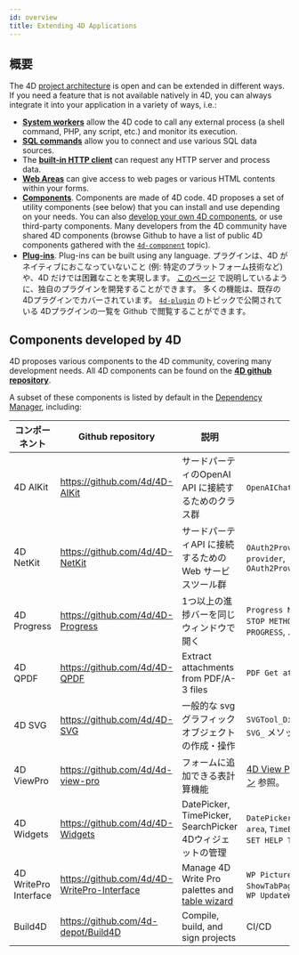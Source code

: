 ```yaml
---
id: overview
title: Extending 4D Applications
---
```


## 概要

The 4D [project architecture](../Project/architecture.md) is open and can be extended in different ways. If you need a feature that is not available natively in 4D, you can always integrate it into your application in a variety of ways, i.e.:

- [**System workers**](../API/SystemWorkerClass.md) allow the 4D code to call any external process (a shell command, PHP, any script, etc.) and monitor its execution.
- [**SQL commands**](../commands/theme/SQL) allow you to connect and use various SQL data sources.
- The [**built-in HTTP client**](../API/HTTPRequestClass.md) can request any HTTP server and process data.
- [**Web Areas**](../FormObjects/webArea_overview.md) can give access to web pages or various HTML contents within your forms.
- [**Components**](Concepts/components.md). Components are made of 4D code. 4D proposes a set of utility components (see below) that you can install and use depending on your needs. You can also [develop your own 4D components](develop-components.md), or use third-party components. Many developers from the 4D community have shared 4D components (browse Github to have a list of public 4D components gathered with the [`4d-component`](https://github.com/topics/4d-component) topic).
- [**Plug-ins**](../Concepts/plug-ins.md). Plug-ins can be built using any language. プラグインは、4D がネイティブにおこなっていないこと (例: 特定のプラットフォーム技術など) や、4D だけでは困難なことを実現します。 [このページ](develop-plug-ins.md) で説明しているように、独自のプラグインを開発することができます。 多くの機能は、既存の 4Dプラグインでカバーされています。 [`4d-plugin`](https://github.com/topics/4d-plugin) のトピックで公開されている 4Dプラグインの一覧を Github で閲覧することができます。

## Components developed by 4D

4D proposes various components to the 4D community, covering many development needs. All 4D components can be found on the [**4D github repository**](https://github.com/4d).

A subset of these components is listed by default in the [Dependency Manager](../Project/components.md), including:

| コンポーネント               | Github repository                                                           | 説明                                                                                | 主な機能                                                                                                                                    |
| --------------------- | --------------------------------------------------------------------------- | --------------------------------------------------------------------------------- | --------------------------------------------------------------------------------------------------------------------------------------- |
| 4D AIKit              | https://github.com/4d/4D-AIKit              | サードパーティのOpenAI API に接続するためのクラス群                                                   | `OpenAIChat`, `OpenAIImage`...                                                          |
| 4D NetKit             | https://github.com/4d/4D-NetKit             | サードパーティAPI に接続するためのWeb サービスツール群                                                   | `OAuth2Provider` class, `New OAuth2 provider`, `OAuth2ProviderObject.getToken()`                                                        |
| 4D Progress           | https://github.com/4d/4D-Progress           | 1つ以上の進捗バーを同じウィンドウで開く                                                              | `Progress New`, `Progress SET ON STOP METHOD`, `Progress SET PROGRESS`, ...             |
| 4D QPDF               | https://github.com/4d/4D-QPDF               | Extract attachments from PDF/A-3 files                                            | `PDF Get attachments`                                                                                                                   |
| 4D SVG                | https://github.com/4d/4D-SVG                | 一般的な svgグラフィックオブジェクトの作成・操作                                                        | `SVGTool_Display_viewer`, 複数の `SVG_` メソッド                                                                                               |
| 4D ViewPro            | https://github.com/4d/4d-view-pro           | フォームに追加できる表計算機能                                                                   | [4D View Pro ドキュメンテーション](ViewPro/getting-started.md) 参照。                                                                                |
| 4D Widgets            | https://github.com/4d/4D-Widgets            | DatePicker, TimePicker, SearchPicker 4Dウィジェットの管理                                  | `DatePicker calendar`, `DateEntry area`, `TimeEntry`, `SearchPicker SET HELP TEXT`, ... |
| 4D WritePro Interface | https://github.com/4d/4D-WritePro-Interface | Manage 4D Write Pro palettes and [table wizard](../WritePro/writeprointerface.md) | `WP PictureSettings`, `WP ShowTabPages`, `WP SwitchToolbar`, `WP UpdateWidget`                                                          |
| Build4D               | https://github.com/4d-depot/Build4D         | Compile, build, and sign projects                                                 | CI/CD                                                                                                                                   |



